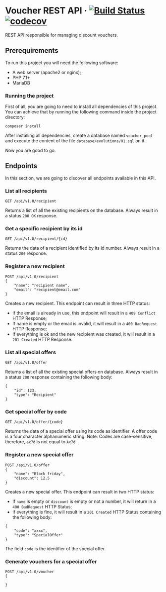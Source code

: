 # Voucher REST API &middot; [![Build Status](https://travis-ci.org/mathnogueira/voucher-api.svg?branch=master)](https://travis-ci.org/mathnogueira/voucher-api) [![codecov](https://codecov.io/gh/mathnogueira/voucher-api/branch/master/graph/badge.svg)](https://codecov.io/gh/mathnogueira/voucher-api)




REST API responsible for managing discount vouchers.

## Prerequirements
To run this project you will need the following software:

- A web server (apache2 or nginx);
- PHP 7.1+
- MariaDB

### Running the project
First of all, you are going to need to install all dependencies of this project. You can achieve that by running the following command inside the project directory:

```shell
composer install
```

After installing all dependencies, create a database named `voucher_pool` and execute the content of the file `database/evolutions/01.sql` on it.

Now you are good to go.

## Endpoints

In this section, we are going to discover all endpoints available in this API.

### List all recipients
```
GET /api/v1.0/recipient
```
Returns a list of all the existing recipients on the database. Always result in a status `200 OK` response.

### Get a specific recipient by its id
```
GET /api/v1.0/recipient/{id}
```
Returns the data of a recipient identified by its id number. Always result in a status `200` response.

### Register a new recipient
```
POST /api/v1.0/recipient
{
    "name": "recipient name",
    "email": "recipient@email.com"
}
```
Creates a new recipient. This endpoint can result in three HTTP status:

- If the email is already in use, this endpoint will result in a `409 Conflict` HTTP Response;
- If name is empty or the email is invalid, it will result in a `400 BadRequest` HTTP Response;
- If everything is ok and the new recipient was created, it will result in a `201 Created` HTTP Response.

### List all special offers
```
GET /api/v1.0/offer
```
Returns a list of all the existing special offers on database. Always result in a status `200` response containing the following body:
```
{
    "id": 123,
    "type": "Recipient"
}
```

### Get special offer by code
```
GET /api/v1.0/offer/{code}
```
Returns the data of a special offer using its code as identifier. A offer code is a four character alphanumeric string. Note: Codes are case-sensitive, therefore, `ax7d` is not equal to `Ax7d`.

### Register a new special offer
```
POST /api/v1.0/offer
{
    "name": "Black friday",
    "discount": 12.5
}
```
Creates a new special offer. This endpoint can result in two HTTP status:

- If `name` is empty or `discount` is empty or not a number, it will return in a `400 BadRequest` HTTP Status;
- If everything is fine, it will result in a `201 Created` HTTP Status containing the following body:

```
{
    "code": "xxxx",
    "type": "SpecialOffer"
}
```

The field `code` is the identifier of the special offer.

### Generate vouchers for a special offer
```
POST /api/v1.0/voucher
{

}
```